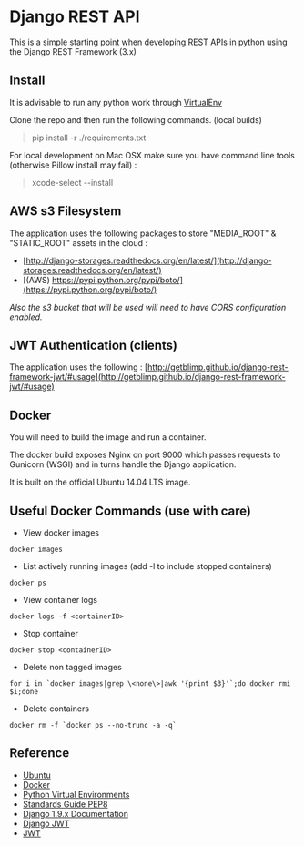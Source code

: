 
Django REST API
===============

This is a simple starting point when developing REST APIs in python using the Django REST Framework (3.x)

## Install

It is advisable to run any python work through [VirtualEnv](https://virtualenv.readthedocs.org/en/latest/)

Clone the repo and then run the following commands. (local builds)

> pip install -r ./requirements.txt

For local development on Mac OSX make sure you have command line tools (otherwise Pillow install may fail) :

> xcode-select --install


## AWS s3 Filesystem

The application uses the following packages to store "MEDIA_ROOT" & "STATIC_ROOT" assets in the cloud : 

 - [http://django-storages.readthedocs.org/en/latest/](http://django-storages.readthedocs.org/en/latest/)
 - [(AWS) https://pypi.python.org/pypi/boto/](https://pypi.python.org/pypi/boto/)

*Also the s3 bucket that will be used will need to have CORS configuration enabled.* 

## JWT Authentication (clients)

The application uses the following : [http://getblimp.github.io/django-rest-framework-jwt/#usage](http://getblimp.github.io/django-rest-framework-jwt/#usage)


## Docker

You will need to build the image and run a container.

The docker build exposes Nginx on port 9000 which passes requests to Gunicorn (WSGI) and in turns 
handle the Django application.
 
It is built on the official Ubuntu 14.04 LTS image.


## Useful Docker Commands (use with care)

- View docker images
```
docker images
```
- List actively running images (add -l to include stopped containers)
```
docker ps
```
- View container logs
```
docker logs -f <containerID>
```
- Stop container
```
docker stop <containerID>
```
- Delete non tagged images
```
for i in `docker images|grep \<none\>|awk '{print $3}'`;do docker rmi $i;done
```
- Delete containers
```
docker rm -f `docker ps --no-trunc -a -q`
```


## Reference

 - [Ubuntu](http://www.ubuntu.com/ "Ubuntu")
 - [Docker](https://www.docker.com/ "Docker")
 - [Python Virtual Environments](https://virtualenv.readthedocs.org/en/latest/userguide.html#usage "")
 - [Standards Guide PEP8](https://www.python.org/dev/peps/pep-0008/ "")
 - [Django 1.9.x Documentation](http://media.readthedocs.org/pdf/django/1.9.x/django.pdf "")
 - [Django JWT](http://getblimp.github.io/django-rest-framework-jwt "")
 - [JWT](https://jwt.io/)








